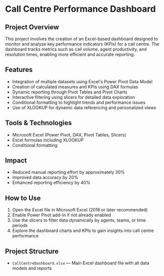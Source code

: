 # Call Centre Performance Dashboard

## Project Overview
This project involves the creation of an Excel-based dashboard designed to monitor and analyze key performance indicators (KPIs) for a call centre. The dashboard tracks metrics such as call volume, agent productivity, and resolution times, enabling more efficient and accurate reporting.

## Features
- Integration of multiple datasets using Excel's Power Pivot Data Model
- Creation of calculated measures and KPIs using DAX formulas
- Dynamic reporting through Pivot Tables and Pivot Charts
- Interactive filtering using slicers for detailed data exploration
- Conditional formatting to highlight trends and performance issues
- Use of XLOOKUP for dynamic data referencing and personalized views

## Tools & Technologies
- Microsoft Excel (Power Pivot, DAX, Pivot Tables, Slicers)
- Excel formulas including XLOOKUP
- Conditional formatting

## Impact
- Reduced manual reporting effort by approximately 30%
- Improved data accuracy by 20%
- Enhanced reporting efficiency by 40%

## How to Use
1. Open the Excel file in Microsoft Excel (2016 or later recommended)
2. Enable Power Pivot add-in if not already enabled
3. Use the slicers to filter data dynamically by agents, teams, or time periods
4. Explore the dashboard charts and KPIs to gain insights into call centre performance

## Project Structure
- `CallCentreDashboard.xlsx` — Main Excel dashboard file with all data models and reports
  
